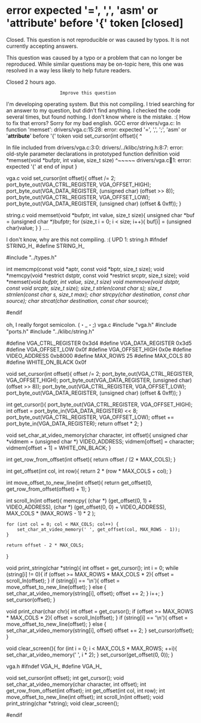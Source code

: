 
# error expected '=', ',', 'asm' or '__attribute__' before '{' token [closed]







Closed. This question is not reproducible or was caused by typos. It is not currently accepting answers.
                        
                    










 This question was caused by a typo or a problem that can no longer be reproduced. While similar questions may be on-topic here, this one was resolved in a way less likely to help future readers.


Closed 2 hours ago.







                        Improve this question
                    



I'm developing operating system. But this not compiling. I tried searching for an answer to my question, but didn't find anything. I checked the code several times, but found nothing. I don't know where is the mistake. :(
How to fix that errors?
Sorry for my bad english.
GCC error
drivers/vga.c: In function 'memset':
drivers/vga.c:15:28: error: expected '=', ',', ';', 'asm' or '__attribute__' before '{' token
 void set_cursor(int offset){
                            ^
                 
In file included from drivers/vga.c:3:0:
drivers/../klibc/string.h:8:7: error: old-style parameter declarations in prototyped function definition
 void *memset(void *bufptr, int value, size_t size)
       ^~~~~~
drivers/vga.c:100:1: error: expected '{' at end of input
 }


vga.c
void set_cursor(int offset){
    offset /= 2;
    port_byte_out(VGA_CTRL_REGISTER, VGA_OFFSET_HIGH);
    port_byte_out(VGA_DATA_REGISTER, (unsigned char) (offset >> 8));
    port_byte_out(VGA_CTRL_REGISTER, VGA_OFFSET_LOW);
    port_byte_out(VGA_DATA_REGISTER, (unsigned char) (offset & 0xff));
}

string.c
void memset(void *bufptr, int value, size_t size){
  unsigned char *buf = (unsigned char *)bufptr;
  for (size_t i = 0; i < size; i++){
    buf[i] = (unsigned char)value;
  }
}
....

I don't know, why are this not compiling. :(
UPD 1:
string.h
#ifndef STRING_H_
#define STRING_H_

#include "../types.h"

int memcmp(const void *aptr, const void *bptr, size_t size);
void *memcpy(void *restrict dstptr, const void *restrict srcptr, size_t size);
void *memset(void *bufptr, int value, size_t size)
void *memmove(void *dstptr, const void *srcptr, size_t size);
size_t strlen(const char *s);
size_t strnlen(const char *s, size_t max);
char* strcpy(char* destination, const char* source);
char* strcat(char* destination, const char* source);

#endif

oh, I really forgot semicolon. (・_・;)
vga.c
#include "vga.h"
#include "ports.h"
#include "../klibc/string.h"

#define VGA_CTRL_REGISTER 0x3d4
#define VGA_DATA_REGISTER 0x3d5
#define VGA_OFFSET_LOW 0x0f
#define VGA_OFFSET_HIGH 0x0e
#define VIDEO_ADDRESS 0xb8000
#define MAX_ROWS 25
#define MAX_COLS 80
#define WHITE_ON_BLACK 0x0f


void set_cursor(int offset){
    offset /= 2;
    port_byte_out(VGA_CTRL_REGISTER, VGA_OFFSET_HIGH);
    port_byte_out(VGA_DATA_REGISTER, (unsigned char) (offset >> 8));
    port_byte_out(VGA_CTRL_REGISTER, VGA_OFFSET_LOW);
    port_byte_out(VGA_DATA_REGISTER, (unsigned char) (offset & 0xff));
}

int get_cursor(){
    port_byte_out(VGA_CTRL_REGISTER, VGA_OFFSET_HIGH);
    int offset = port_byte_in(VGA_DATA_REGISTER) << 8;
    port_byte_out(VGA_CTRL_REGISTER, VGA_OFFSET_LOW);
    offset += port_byte_in(VGA_DATA_REGISTER);
    return offset * 2;
}

void set_char_at_video_memory(char character, int offset){
    unsigned char *vidmem = (unsigned char *) VIDEO_ADDRESS;
    vidmem[offset] = character;
    vidmem[offset + 1] = WHITE_ON_BLACK;
}

int get_row_from_offset(int offset){
    return offset / (2 * MAX_COLS);
}

int get_offset(int col, int row){
    return 2 * (row * MAX_COLS + col);
}

int move_offset_to_new_line(int offset){
    return get_offset(0, get_row_from_offset(offset) + 1);
}

int scroll_ln(int offset){
    memcpy(
            (char *) (get_offset(0, 1) + VIDEO_ADDRESS),
            (char *) (get_offset(0, 0) + VIDEO_ADDRESS),
            MAX_COLS * (MAX_ROWS - 1) * 2
    );

    for (int col = 0; col < MAX_COLS; col++) {
        set_char_at_video_memory(' ', get_offset(col, MAX_ROWS - 1));
    }

    return offset - 2 * MAX_COLS;
}

void print_string(char *string){
    int offset = get_cursor();
    int i = 0;
    while (string[i] != 0){
        if (offset >= MAX_ROWS * MAX_COLS * 2){
            offset = scroll_ln(offset);
        }
        if (string[i] == '\n'){
            offset = move_offset_to_new_line(offset);
        } else {
            set_char_at_video_memory(string[i], offset);
            offset += 2;
        }
        i++;
    }
    set_cursor(offset);
}

void print_char(char chr){
    int offset = get_cursor();
    if (offset >= MAX_ROWS * MAX_COLS * 2){
        offset = scroll_ln(offset);
    }
    if (string[i] == '\n'){
        offset = move_offset_to_new_line(offset);
    } else {
        set_char_at_video_memory(string[i], offset)
        offset += 2;
    }
    set_cursor(offset);
}

void clear_screen(){
    for (int i = 0; i < MAX_COLS * MAX_ROWS; ++i){
        set_char_at_video_memory(' ', i * 2);
    }
    set_cursor(get_offset(0, 0));
}

vga.h
#ifndef VGA_H_
#define VGA_H_

void set_cursor(int offset);
int get_cursor();
void set_char_at_video_memory(char character, int offset);
int get_row_from_offset(int offset);
int get_offset(int col, int row);
int move_offset_to_new_line(int offset);
int scroll_ln(int offset);
void print_string(char *string);
void clear_screen();

#endif


        